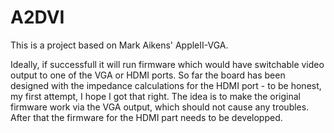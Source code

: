 # A2DVI

This is a project based on Mark Aikens' AppleII-VGA.

Ideally, if successfull it will run firmware which would have switchable video output to one of the VGA or HDMI ports.
So far the board has been designed with the impedance calculations for the HDMI port - to be honest, my first attempt, I hope I got that right.
The idea is to make the original firmware work via the VGA output, which should not cause any troubles.
After that the firmware for the HDMI part needs to be developped.
